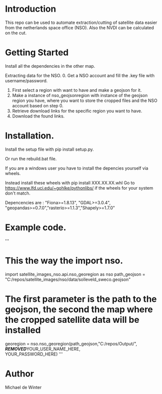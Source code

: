 # Introduction 
This repo can be used to automate extraction/cutting of satellite data easier from the netherlands space office (NSO).
Also the NVDI can be calculated on the cut.

# Getting Started
Install all the dependencies in the other map.


Extracting data for the NSO.
0. Get a NSO account and fill the .key file with username/password.
1. First select a region with want to have and make a geojson for it.
2. Make a instance of nso_geojsonregion with instance of the geojson region you have, where you want to store the cropped files and the NSO account based on step 0.
2. Retrieve download links for the specific region you want to have.
3. Download the found links.


# Installation.

Install the setup file with pip install setup.py.

Or run the rebuild.bat file.

If you are a windows user you have to install the depencies yourself via wheels.

Instead install these wheels with pip install XXX.XX.XX.whl
Go to https://www.lfd.uci.edu/~gohlke/pythonlibs/ if the wheels for your system don't match.

Depencencies are : "Fiona>=1.8.13", "GDAL>=3.0.4", "geopandas>=0.7.0","rasterio>=1.1.3","Shapely>=1.7.0"
# Example code.

'''
# This the way the import nso.
import satellite_images_nso.api.nso_georegion as nso
path_geojson = "C:/repos/satellite_images/nso/data/solleveld_sweco.geojson"
# The first parameter is the path to the geojson, the second the map where the cropped satellite data will be installed
georegion = nso.nso_georegion(path_geojson,"C:/repos/Output/",\
***REMOVED***YOUR_USER_NAME_HERE,\
                             YOUR_PASSWORD_HERE)
'''


# Author
Michael de Winter


